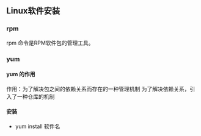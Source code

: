 ## Linux软件安装
### rpm
rpm 命令是RPM软件包的管理工具。
### yum
#### yum 的作用
作用：为了解决包之间的依赖关系而存在的一种管理机制
为了解决依赖关系，引入了一种仓库的机制
#### 安装
 * yum install 软件名
